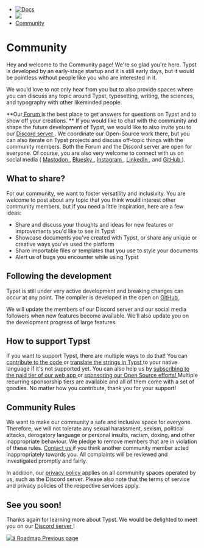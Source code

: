   * [ ![Docs](/assets/icons/16-docs-dark.svg) ](/docs)
  * ![](/assets/icons/16-arrow-right.svg)
  * [ Community ](/docs/community/)

#  Community

Hey and welcome to the Community page! We're so glad you're here. Typst is
developed by an early-stage startup and it is still early days, but it would
be pointless without people like you who are interested in it.

We would love to not only hear from you but to also provide spaces where you
can discuss any topic around Typst, typesetting, writing, the sciences, and
typography with other likeminded people.

**Our[ Forum ](https://forum.typst.app/) is the best place to get answers for
questions on Typst and to show off your creations. ** If you would like to
chat with the community and shape the future development of Typst, we would
like to also invite you to our [ Discord server
](https://discord.gg/2uDybryKPe) . We coordinate our Open-Source work there,
but you can also iterate on Typst projects and discuss off-topic things with
the community members. Both the Forum and the Discord server are open for
everyone. Of course, you are also very welcome to connect with us on social
media ( [ Mastodon ](https://mastodon.social/@typst) , [ Bluesky
](https://bsky.app/profile/typst.app) , [ Instagram
](https://instagram.com/typstapp/) , [ LinkedIn
](https://linkedin.com/company/typst) , and [ GitHub
](https://github.com/typst) ).

##  What to share?

For our community, we want to foster versatility and inclusivity. You are
welcome to post about any topic that you think would interest other community
members, but if you need a little inspiration, here are a few ideas:

  * Share and discuss your thoughts and ideas for new features or improvements you'd like to see in Typst 
  * Showcase documents you've created with Typst, or share any unique or creative ways you've used the platform 
  * Share importable files or templates that you use to style your documents 
  * Alert us of bugs you encounter while using Typst 

##  Following the development

Typst is still under very active development and breaking changes can occur at
any point. The compiler is developed in the open on [ GitHub
](https://github.com/typst/typst) .

We will update the members of our Discord server and our social media
followers when new features become available. We'll also update you on the
development progress of large features.

##  How to support Typst

If you want to support Typst, there are multiple ways to do that! You can [
contribute to the code ](https://github.com/typst/typst) or [ translate the
strings in Typst
](https://github.com/search?q=repo%3Atypst%2Ftypst+impl+LocalName+for&type=code)
to your native language if it's not supported yet. You can also help us by [
subscribing to the paid tier of our web app ](https://typst.app/pricing) or [
sponsoring our Open Source efforts! ](https://github.com/sponsors/typst)
Multiple recurring sponsorship tiers are available and all of them come with a
set of goodies. No matter how you contribute, thank you for your support!

##  Community Rules

We want to make our community a safe and inclusive space for everyone.
Therefore, we will not tolerate any sexual harassment, sexism, political
attacks, derogatory language or personal insults, racism, doxing, and other
inappropriate behaviour. We pledge to remove members that are in violation of
these rules. [ Contact us ](https://typst.app/contact/) if you think another
community member acted inappropriately towards you. All complaints will be
reviewed and investigated promptly and fairly.

In addition, our [ privacy policy ](https://typst.app/privacy/) applies on all
community spaces operated by us, such as the Discord server. Please also note
that the terms of service and privacy policies of the respective services
apply.

##  See you soon!

Thanks again for learning more about Typst. We would be delighted to meet you
on our [ Discord server ](https://discord.gg/2uDybryKPe) !

[ ![â](/assets/icons/16-arrow-right.svg) Roadmap  Previous page
](/docs/roadmap/)


